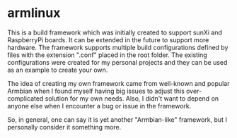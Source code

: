 # armlinux

This is a build framework which was initially created to support sunXi and RaspberryPi boards. It can be extended in the future to support more hardware. The framework supports multiple build configurations defined by files with the extension ".conf" placed in the root folder. The existing configurations were created for my personal projects and they can be used as an example to create your own.

The idea of creating my own framework came from well-known and popular Armbian when I found myself having big issues to adjust this over-complicated solution for my own needs. Also, I didn't want to depend on anyone else when I encounter a bug or issue in the framework.

So, in general, one can say it is yet another "Armbian-like" framework, but I personally consider it something more.
